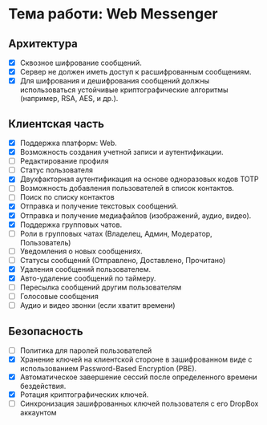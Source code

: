 # Тема работи: Web Messenger

## Архитектура

- [x] Сквозное шифрование сообщений.
- [x] Сервер не должен иметь доступ к расшифрованным сообщениям.
- [x] Для шифрования и дешифрования сообщений должны использоваться устойчивые криптографические алгоритмы (например,
  RSA, AES, и др.).

## Клиентская часть

- [x] Поддержка платформ: Web.
- [x] Возможность создания учетной записи и аутентификации.
- [ ] Редактирование профиля
- [ ] Статус пользователя
- [x] Двухфакторная аутентификация на основе одноразовых кодов TOTP
- [ ] Возможность добавления пользователей в список контактов.
- [ ] Поиск по списку контактов
- [x] Отправка и получение текстовых сообщений.
- [x] Отправка и получение медиафайлов (изображений, аудио, видео).
- [x] Поддержка групповых чатов.
- [ ] Роли в групповых чатах (Владелец, Админ, Модератор, Пользователь)
- [ ] Уведомления о новых сообщениях.
- [ ] Статусы сообщений (Отправлено, Доставлено, Прочитано)
- [x] Удаления сообщений пользователем.
- [x] Авто-удаление сообщений по таймеру.
- [ ] Пересылка сообщений другим пользователям
- [ ] Голосовые сообщения
- [ ] Аудио и видео звонки (если хватит времени)

## Безопасность

- [ ] Политика для паролей пользователей
- [x] Хранение ключей на клиентской стороне в зашифрованном виде с использованием Password-Based Encryption (PBE).
- [x] Автоматическое завершение сессий после определенного времени бездействия.
- [x] Ротация криптографических ключей.
- [ ] Синхронизация зашифрованных ключей пользователя с его DropBox аккаунтом
